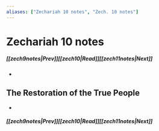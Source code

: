 ```yaml
---
aliases: ["Zechariah 10 notes", "Zech. 10 notes"]
---
```

# Zechariah 10 notes
##### <span class=arrow-left></span>[[zech9notes|Prev]]<span class=navigation-separator></span>[[zech10|Read]]<span class=navigation-separator></span>[[zech11notes|Next]]<span class=arrow-right></span>
- 
## The Restoration of the True People
- 
##### <span class=arrow-left></span>[[zech9notes|Prev]]<span class=navigation-separator></span>[[zech10|Read]]<span class=navigation-separator></span>[[zech11notes|Next]]<span class=arrow-right></span>